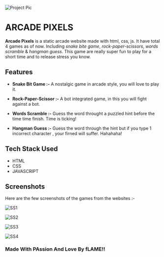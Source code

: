 ![Project Pic](https://hc-cdn.hel1.your-objectstorage.com/s/v3/841c264fd6972904b699a777549dd82f53c9701d_image.png)


# ARCADE PIXELS

**Arcade Pixels** is a static arcade website made with html, css, js. It have total 4 games as of now. Including _snake bite game_, _rock-paper-scissors_, _words scramble_ & _hangman guess_. This game are really super fun to play for a short time and to release stress you know.

## Features 

- **Snake Bit Game :-** A nostalgic game in arcade style, you will love to play it.

- **Rock-Paper-Scissor :-** A bot integrated game, in this you will fight against a bot.

- **Words Scramble :-** Guess the word throught a puzzled hint before the time time finish. Time is ticking!

- **Hangman Guess :-** Guess the word through the hint but if you type 1 incorrect character , your firned will suffer. Hahahaha!

## Tech Stack Used 

- HTML
- CSS
- JAVASCRIPT

## Screenshots

Here are the few screenshots of the games from the websites :- 

![SS1](https://hc-cdn.hel1.your-objectstorage.com/s/v3/6433233132d7bad2ee8b29c44b39330b41eb80f6_image.png)

![SS2](https://hc-cdn.hel1.your-objectstorage.com/s/v3/7b0f563ca600b5bcc40b6f2e372972bdd786bd81_image.png)

![SS3](https://hc-cdn.hel1.your-objectstorage.com/s/v3/0bef23e45defb53f4cb2d3c06bb2a3003ce3bc41_image.png)

![SS4](https://hc-cdn.hel1.your-objectstorage.com/s/v3/61794eebc1861bc4b225d3f42660198a1a75a0ac_image.png)


### Made With PAssion And Love By fLAME!!